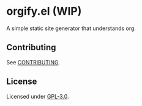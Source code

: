 # orgify.el (WIP)

A simple static site generator that understands org.

## Contributing

See [CONTRIBUTING](./CONTRIBUTING.md).

## License

Licensed under [GPL-3.0](./LICENSE).
